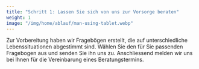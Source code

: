 ```yaml
---
title: "Schritt 1: Lassen Sie sich von uns zur Vorsorge beraten"
weight: 1
image: "/img/home/ablauf/man-using-tablet.webp"
---
```


Zur Vorbereitung haben wir Fragebögen erstellt, die auf unterschiedliche Lebenssituationen abgestimmt sind. Wählen Sie den für Sie passenden Fragebogen aus und senden Sie ihn uns zu. Anschliessend melden wir uns bei Ihnen für die Vereinbarung eines Beratungstermins.